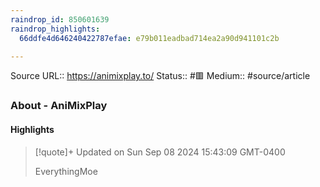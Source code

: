 ```yaml
---
raindrop_id: 850601639
raindrop_highlights:
  66ddfe4d646240422787efae: e79b011eadbad714ea2a90d941101c2b

---
```


Source URL:: https://animixplay.to/
Status:: #🟥
Medium:: #source/article


### About - AniMixPlay



#### Highlights

> [!quote]+ Updated on Sun Sep 08 2024 15:43:09 GMT-0400
>
> EverythingMoe
